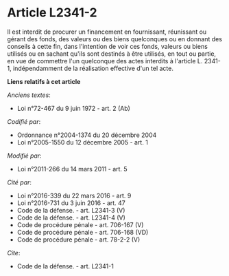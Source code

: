 # Article L2341-2

Il est interdit de procurer un financement en fournissant, réunissant ou gérant des fonds, des valeurs ou des biens
quelconques ou en donnant des conseils à cette fin, dans l'intention de voir ces fonds, valeurs ou biens utilisés ou en
sachant qu'ils sont destinés à être utilisés, en tout ou partie, en vue de commettre l'un quelconque des actes interdits à
l'article L. 2341-1, indépendamment de la réalisation effective d'un tel acte.

**Liens relatifs à cet article**

_Anciens textes_:

  - Loi n°72-467 du 9 juin 1972 - art. 2 (Ab)

_Codifié par_:

  - Ordonnance n°2004-1374 du 20 décembre 2004
  - Loi n°2005-1550 du 12 décembre 2005 - art. 1

_Modifié par_:

  - Loi n°2011-266 du 14 mars 2011 - art. 5

_Cité par_:

  - Loi n°2016-339 du 22 mars 2016 - art. 9
  - Loi n°2016-731 du 3 juin 2016 - art. 47
  - Code de la défense. - art. L2341-3 (V)
  - Code de la défense. - art. L2341-4 (V)
  - Code de procédure pénale - art. 706-167 (V)
  - Code de procédure pénale - art. 706-168 (VD)
  - Code de procédure pénale - art. 78-2-2 (V)

_Cite_:

  - Code de la défense. - art. L2341-1
